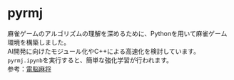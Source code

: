 # pyrmj

麻雀ゲームのアルゴリズムの理解を深めるために、Pythonを用いて麻雀ゲーム環境を構築しました。  
AI開発に向けたモジュール化やC++による高速化を検討しています。  
`pyrmj.ipynb`を実行すると、簡単な強化学習が行われます。  
参考：[電脳麻将](https://github.com/kobalab/Majiang)
